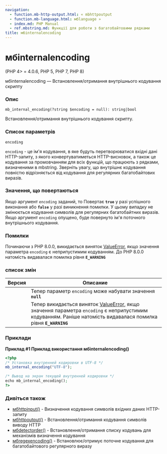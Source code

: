 ```yaml
---
navigation:
  - function.mb-http-output.html: « mbhttpoutput
  - function.mb-language.html: мбlanguage »
  - index.md: PHP Manual
  - ref.mbstring.md: Функції для роботи з багатобайтовими рядками
title: мбinternalencoding
---
```

# мбinternalencoding

(PHP 4> = 4.0.6, PHP 5, PHP 7, PHP 8)

мбinternalencoding — Встановлення/отримання внутрішнього кодування скрипту

### Опис

```methodsynopsis
mb_internal_encoding(?string $encoding = null): string|bool
```

Встановлення/отримання внутрішнього кодування скрипту.

### Список параметрів

`encoding`

`encoding` - це ім'я кодування, в яке будуть перетворюватися вхідні дані HTTP-запиту, з якого конвертуватиметься HTTP-висновок, а також це кодування за промовчанням для всіх функцій, що працюють з рядками, визначеними в mbstring. Зверніть увагу, що внутрішнє кодування повністю відрізняється від кодування для регулярних багатобайтових виразів.

### Значення, що повертаються

Якщо аргумент `encoding` заданий, то Повертає **`true`** у разі успішного виконання або **`false`** у разі виникнення помилки. У цьому випадку не змінюється кодування символів для регулярних багатобайтних виразів. Якщо аргумент `encoding` опущено, буде повернуто ім'я поточного внутрішнього кодування.

### Помилки

Починаючи з PHP 8.0.0, викидається виняток [ValueError](class.valueerror.md), якщо значення параметра `encoding` є неприпустимим кодуванням. До PHP 8.0.0 натомість видавалася помилка рівня **`E_WARNING`**

### список змін

| Версия | Описание |
| --- | --- |
|  | Тепер параметр `encoding` може набувати значення **`null`** |
|  | Тепер викидається виняток [ValueError](class.valueerror.md), якщо значення параметра `encoding` є неприпустимим кодуванням. Раніше натомість видавалася помилка рівня **`E_WARNING`** |

### Приклади

**Приклад #1 Приклад використання **мбinternalencoding()****

```php
<?php
/* Установка внутренней кодировки в UTF-8 */
mb_internal_encoding("UTF-8");

/* Вывод на экран текущей внутренней кодировки */
echo mb_internal_encoding();
?>
```

### Дивіться також

-   [мбhttpinput()](function.mb-http-input.html) - Визначення кодування символів вхідних даних HTTP-запиту
-   [мбhttpoutput()](function.mb-http-output.html) - Встановлення/отримання кодування символів виводу HTTP
-   [мбdetectorder()](function.mb-detect-order.html) - Встановлення/отримання списку кодувань для механізмів визначення кодування
-   [мбregexencoding()](function.mb-regex-encoding.html) - Встановлює/отримує поточне кодування для багатобайтового регулярного виразу
